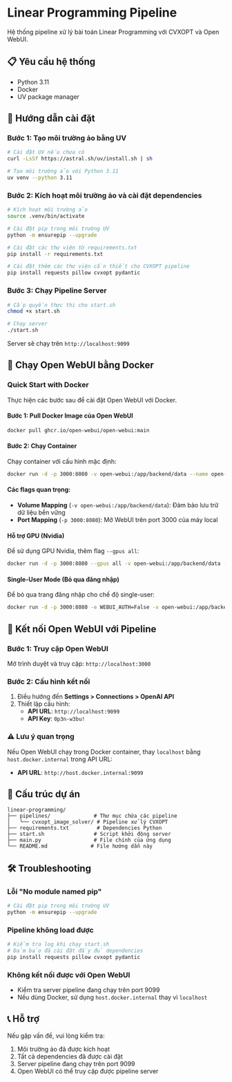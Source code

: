 # Linear Programming Pipeline

Hệ thống pipeline xử lý bài toán Linear Programming với CVXOPT và Open WebUI.

## 📋 Yêu cầu hệ thống

- Python 3.11
- Docker
- UV package manager

## 🚀 Hướng dẫn cài đặt

### Bước 1: Tạo môi trường ảo bằng UV

```bash
# Cài đặt UV nếu chưa có
curl -LsSf https://astral.sh/uv/install.sh | sh

# Tạo môi trường ảo với Python 3.11
uv venv --python 3.11
```

### Bước 2: Kích hoạt môi trường ảo và cài đặt dependencies

```bash
# Kích hoạt môi trường ảo
source .venv/bin/activate

# Cài đặt pip trong môi trường UV
python -m ensurepip --upgrade

# Cài đặt các thư viện từ requirements.txt
pip install -r requirements.txt

# Cài đặt thêm các thư viện cần thiết cho CVXOPT pipeline
pip install requests pillow cvxopt pydantic
```

### Bước 3: Chạy Pipeline Server

```bash
# Cấp quyền thực thi cho start.sh
chmod +x start.sh

# Chạy server
./start.sh
```

Server sẽ chạy trên `http://localhost:9099`

## 🐳 Chạy Open WebUI bằng Docker

### Quick Start with Docker

Thực hiện các bước sau để cài đặt Open WebUI với Docker.

#### Bước 1: Pull Docker Image của Open WebUI

```bash
docker pull ghcr.io/open-webui/open-webui:main
```

#### Bước 2: Chạy Container

Chạy container với cấu hình mặc định:

```bash
docker run -d -p 3000:8080 -v open-webui:/app/backend/data --name open-webui ghcr.io/open-webui/open-webui:main
```

#### Các flags quan trọng:
- **Volume Mapping** (`-v open-webui:/app/backend/data`): Đảm bảo lưu trữ dữ liệu bền vững
- **Port Mapping** (`-p 3000:8080`): Mở WebUI trên port 3000 của máy local

#### Hỗ trợ GPU (Nvidia)

Để sử dụng GPU Nvidia, thêm flag `--gpus all`:

```bash
docker run -d -p 3000:8080 --gpus all -v open-webui:/app/backend/data --name open-webui ghcr.io/open-webui/open-webui:cuda
```

#### Single-User Mode (Bỏ qua đăng nhập)

Để bỏ qua trang đăng nhập cho chế độ single-user:

```bash
docker run -d -p 3000:8080 -e WEBUI_AUTH=False -v open-webui:/app/backend/data --name open-webui ghcr.io/open-webui/open-webui:main
```

## 🔗 Kết nối Open WebUI với Pipeline

### Bước 1: Truy cập Open WebUI
Mở trình duyệt và truy cập: `http://localhost:3000`

### Bước 2: Cấu hình kết nối
1. Điều hướng đến **Settings > Connections > OpenAI API**
2. Thiết lập cấu hình:
   - **API URL**: `http://localhost:9099`
   - **API Key**: `0p3n-w3bu!`

### ⚠️ Lưu ý quan trọng
Nếu Open WebUI chạy trong Docker container, thay `localhost` bằng `host.docker.internal` trong API URL:
- **API URL**: `http://host.docker.internal:9099`

## 📁 Cấu trúc dự án

```
linear-programming/
├── pipelines/              # Thư mục chứa các pipeline
│   └── cvxopt_image_solver/ # Pipeline xử lý CVXOPT
├── requirements.txt         # Dependencies Python
├── start.sh                # Script khởi động server
├── main.py                 # File chính của ứng dụng
└── README.md              # File hướng dẫn này
```

## 🛠️ Troubleshooting

### Lỗi "No module named pip"
```bash
# Cài đặt pip trong môi trường UV
python -m ensurepip --upgrade
```

### Pipeline không load được
```bash
# Kiểm tra log khi chạy start.sh
# Đảm bảo đã cài đặt đầy đủ dependencies
pip install requests pillow cvxopt pydantic
```

### Không kết nối được với Open WebUI
- Kiểm tra server pipeline đang chạy trên port 9099
- Nếu dùng Docker, sử dụng `host.docker.internal` thay vì `localhost`

## 📞 Hỗ trợ

Nếu gặp vấn đề, vui lòng kiểm tra:
1. Môi trường ảo đã được kích hoạt
2. Tất cả dependencies đã được cài đặt
3. Server pipeline đang chạy trên port 9099
4. Open WebUI có thể truy cập được pipeline server 